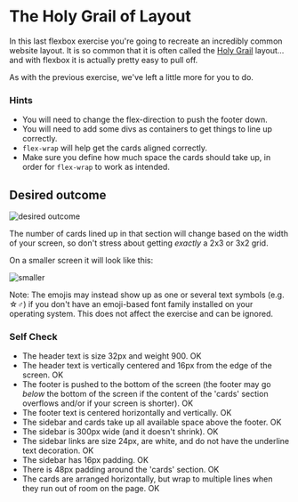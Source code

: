 # The Holy Grail of Layout

In this last flexbox exercise you're going to recreate an incredibly common website layout. It is so common that it is often called the [Holy Grail](https://www.google.com/search?q=holy+grail+layout&tbm=isch&sclient=img) layout... and with flexbox it is actually pretty easy to pull off.

As with the previous exercise, we've left a little more for you to do.

### Hints
- You will need to change the flex-direction to push the footer down.
- You will need to add some divs as containers to get things to line up correctly.
- `flex-wrap` will help get the cards aligned correctly.
-  Make sure you define how much space the cards should take up, in order for `flex-wrap` to work as intended.

## Desired outcome

![desired outcome](./desired-outcome.png)

The number of cards lined up in that section will change based on the width of your screen, so don't stress about getting _exactly_ a 2x3 or 3x2 grid.

On a smaller screen it will look like this:

![smaller](./desired-outcome-smaller.png)

Note: The emojis may instead show up as one or several text symbols (e.g. &#9734;&#9794;) if you don't have an emoji-based font family installed on your operating system. This does not affect the exercise and can be ignored.

### Self Check
- The header text is size 32px and weight 900. OK
- The header text is vertically centered and 16px from the edge of the screen. OK
- The footer is pushed to the bottom of the screen (the footer may go _below_ the bottom of the screen if the content of the 'cards' section overflows and/or if your screen is shorter). OK
- The footer text is centered horizontally and vertically. OK
- The sidebar and cards take up all available space above the footer. OK
- The sidebar is 300px wide (and it doesn't shrink). OK
- The sidebar links are size 24px, are white, and do not have the underline text decoration. OK
- The sidebar has 16px padding. OK
- There is 48px padding around the 'cards' section. OK
- The cards are arranged horizontally, but wrap to multiple lines when they run out of room on the page. OK
